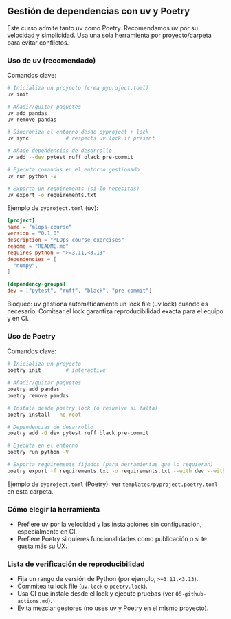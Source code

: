 ## Gestión de dependencias con uv y Poetry

Este curso admite tanto uv como Poetry. Recomendamos uv por su velocidad y simplicidad. Usa una sola herramienta por proyecto/carpeta para evitar conflictos.

### Uso de uv (recomendado)

Comandos clave:

```bash
# Inicializa un proyecto (crea pyproject.toml)
uv init

# Añadir/quitar paquetes
uv add pandas
uv remove pandas

# Sincroniza el entorno desde pyproject + lock
uv sync            # respects uv.lock if present

# Añade dependencias de desarrollo
uv add --dev pytest ruff black pre-commit

# Ejecuta comandos en el entorno gestionado
uv run python -V

# Exporta un requirements (si lo necesitas)
uv export -o requirements.txt
```

Ejemplo de `pyproject.toml` (uv):

```toml
[project]
name = "mlops-course"
version = "0.1.0"
description = "MLOps course exercises"
readme = "README.md"
requires-python = ">=3.11,<3.13"
dependencies = [
  "numpy",
]

[dependency-groups]
dev = ["pytest", "ruff", "black", "pre-commit"]
```

Bloqueo: uv gestiona automáticamente un lock file (uv.lock) cuando es necesario. Comitear el lock garantiza reproducibilidad exacta para el equipo y en CI.

### Uso de Poetry

Comandos clave:

```bash
# Inicializa un proyecto
poetry init        # interactive

# Añadir/quitar paquetes
poetry add pandas
poetry remove pandas

# Instala desde poetry.lock (o resuelve si falta)
poetry install --no-root

# Dependencias de desarrollo
poetry add -G dev pytest ruff black pre-commit

# Ejecuta en el entorno
poetry run python -V

# Exporta requirements fijados (para herramientas que lo requieran)
poetry export -f requirements.txt -o requirements.txt --with dev --without-hashes
```

Ejemplo de `pyproject.toml` (Poetry): ver `templates/pyproject.poetry.toml` en esta carpeta.

### Cómo elegir la herramienta

- Prefiere uv por la velocidad y las instalaciones sin configuración, especialmente en CI.
- Prefiere Poetry si quieres funcionalidades como publicación o si te gusta más su UX.

### Lista de verificación de reproducibilidad

- Fija un rango de versión de Python (por ejemplo, `>=3.11,<3.13`).
- Commitea tu lock file (`uv.lock` o `poetry.lock`).
- Usa CI que instale desde el lock y ejecute pruebas (ver `06-github-actions.md`).
- Evita mezclar gestores (no uses uv y Poetry en el mismo proyecto).

